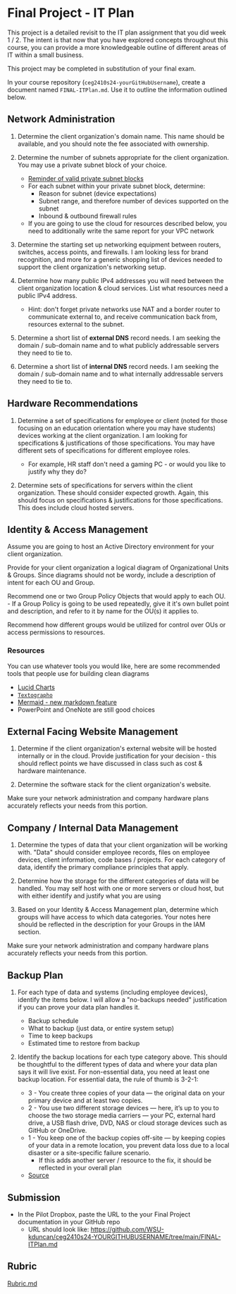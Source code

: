 # Final Project - IT Plan

This project is a detailed revisit to the IT plan assignment that you did week 1 / 2.  The intent is that now that you have explored concepts throughout this course, you can provide a more knowledgeable outline of different areas of IT within a small business.

This project may be completed in substitution of your final exam.

In your course repository (`ceg2410s24-yourGitHubUsername`), create a document named `FINAL-ITPlan.md`.  Use it to outline the information outlined below.

## Network Administration

1. Determine the client organization's domain name.  This name should be available, and you should note the fee associated with ownership.

2. Determine the number of subnets appropriate for the client organization.   You may use a private subnet block of your choice.
    - [Reminder of valid private subnet blocks](https://en.wikipedia.org/wiki/Private_network)
    - For each subnet within your private subnet block, determine:
        - Reason for subnet (device expectations)
        - Subnet range, and therefore number of devices supported on the subnet
        - Inbound & outbound firewall rules
    - If you are going to use the cloud for resources described below, you need to additionally write the same report for your VPC network

3. Determine the starting set up networking equipment between routers, switches, access points, and firewalls.  I am looking less for brand recognition, and more for a generic shopping list of devices needed to support the client organization's networking setup.

4. Determine how many public IPv4 addresses you will need between the client organization location & cloud services.  List what resources need a public IPv4 address.
    - Hint: don't forget private networks use NAT and a border router to communicate external to, and receive communication back from, resources external to the subnet.

5. Determine a short list of **external DNS** record needs.  I am seeking the domain / sub-domain name and to what publicly addressable servers they need to tie to.

6. Determine a short list of **internal DNS** record needs.  I am seeking the domain / sub-domain name and to what internally addressable servers they need to tie to.

## Hardware Recommendations

1. Determine a set of specifications for employee or client (noted for those focusing on an education orientation where you may have students) devices working at the client organization.  I am looking for specifications & justifications of those specifications.  You may have different sets of specifications for different employee roles.
    - For example, HR staff don't need a gaming PC - or would you like to justify why they do?

2. Determine sets of specifications for servers within the client organization.  These should consider expected growth.  Again, this should focus on specifications & justifications for those specifications.  This does include cloud hosted servers.

## Identity & Access Management

Assume you are going to host an Active Directory environment for your client organization.

Provide for your client organization a logical diagram of Organizational Units & Groups.  Since diagrams should not be wordy, include a description of intent for each OU and Group.  

Recommend one or two Group Policy Objects that would apply to each OU.  
    - If a Group Policy is going to be used repeatedly, give it it's own bullet point and description, and refer to it by name for the OU(s) it applies to.

Recommend how different groups would be utilized for control over OUs or access permissions to resources.

### Resources

You can use whatever tools you would like, here are some recommended tools that people use for building clean diagrams

- [Lucid Charts](https://www.lucidchart.com/pages/)
- [`Textographo`](https://textografo.com/)
- [Mermaid - new markdown feature](https://github.blog/2022-02-14-include-diagrams-markdown-files-mermaid/)
- PowerPoint and OneNote are still good choices

## External Facing Website Management

1. Determine if the client organization's external website will be hosted internally or in the cloud.  Provide justification for your decision - this should reflect points we have discussed in class such as cost & hardware maintenance.

2. Determine the software stack for the client organization's website.

Make sure your network administration and company hardware plans accurately reflects your needs from this portion.

## Company / Internal Data Management

1. Determine the types of data that your client organization will be working with.  "Data" should consider employee records, files on employee devices, client information, code bases / projects.  For each category of data, identify the primary compliance principles that apply.

2. Determine how the storage for the different categories of data will be handled.  You may self host with one or more servers or cloud host, but with either identify and justify what you are using

3. Based on your Identity & Access Management plan, determine which groups will have access to which data categories.  Your notes here should be reflected in the description for your Groups in the IAM section.

Make sure your network administration and company hardware plans accurately reflects your needs from this portion.

## Backup Plan

1. For each type of data and systems (including employee devices), identify the items below.  I will allow a "no-backups needed" justification if you can prove your data plan handles it.
    - Backup schedule
    - What to backup (just data, or entire system setup)
    - Time to keep backups
    - Estimated time to restore from backup

2. Identify the backup locations for each type category above.  This should be thoughtful to the different types of data and where your data plan says it will live exist.  For non-essential data, you need at least one backup location.  For essential data, the rule of thumb is 3-2-1:
    - 3 - You create three copies of your data — the original data on your primary device and at least two copies.
    - 2 - You use two different storage devices — here, it’s up to you to choose the two storage media carriers — your PC, external hard drive, a USB flash drive, DVD, NAS or cloud storage devices such as GitHub or OneDrive.
    - 1 - You keep one of the backup copies off-site — by keeping copies of your data in a remote location, you prevent data loss due to a local disaster or a site-specific failure scenario.
        - If this adds another server / resource to the fix, it should be reflected in your overall plan
    - [Source](https://www.acronis.com/en-us/blog/posts/backup-rule/)

## Submission

- In the Pilot Dropbox, paste the URL to the your Final Project documentation in your GitHub repo
  - URL should look like: https://github.com/WSU-kduncan/ceg2410s24-YOURGITHUBUSERNAME/tree/main/FINAL-ITPlan.md

## Rubric

[Rubric.md](Rubric.md)